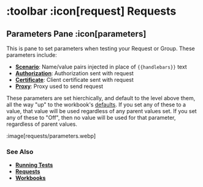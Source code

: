 # :toolbar :icon[request] Requests

## Parameters Pane :icon[parameters]

This is pane to set parameters when testing your Request or Group.  These parameters include:

* [**Scenario**](help:scenarios): Name/value pairs injected in place of `{{handlebars}}` text
* [**Authorization**](help:authorizations): Authorization sent with request
* [**Certificate**](help:certificates):  Client certificate sent with request
* [**Proxy**](help:proxies):  Proxy used to send request

These parameters are set hierchically, and default to the level above them, all the way "up" to the workbook's [defaults](help:defaults-and-settings).
If you set any of these to a value, that value will be used regardless of any parent values set.  If you set any of these to "Off", then
no value will be used for that parameter, regardless of parent values.

:image[requests/parameters.webp]

### See Also

* [**Running Tests**](help:running-tests)
* [**Requests**](help:requests)
* [**Workbooks**](help:workbooks)
